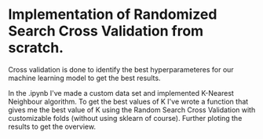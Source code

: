 # Implementation of Randomized Search Cross Validation from scratch.

Cross validation is done to identify the best hyperparameteres for our machine learning model to get the best results.



In the .ipynb I've made a custom data set and implemented K-Nearest Neighbour algorithm. To get the best values of K I've wrote a function that 
gives me the best value of K using the Random Search Cross Validation with customizable folds (without using sklearn of course). Further ploting the results to get the overview.
